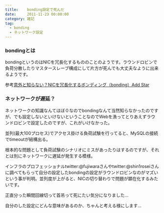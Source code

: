 ```yaml
---
title:    bonding設定で死んだ
date:     2011-11-23 00:00:00
category: 雑記
tag:
  - bonding
  - ネットワーク設定
---
```

### bondingとは

bondingというのはNICを冗長化するもののことのようです。ラウンドロビンで負荷分散したりマスタースレーブ構成にして片方が死んでも大丈夫なように出来るようです。

参考[意外と知らない？NICを冗長化するボンディング（bonding）Add Star](http://d.hatena.ne.jp/sen-u/20061002/p1)

### ネットワークが遅延？

ネットワークの知識なんてほぼ０なのでbondingなんて当然知らなかったのですが、でも設定しないといけないということなのでWebを漁ってとりあえずラウンドロビンで設定したのですが、これがいけなかった。

並列(最大100プロセス)でアクセス掛ける負荷試験を行ってると、MySQLの接続でtimeoutが結構出る。

根本的な問題として負荷試験のシナリオにミスがあったりはするのですが、それとは別にネットワークに遅延が発生する模様。

インフラのプロフェッショナルtwitter:@fujiwaraさんやtwitter:@shin1roseiさんに調べてもらって自分の設定したbondingの設定がラウンドロビンなのがマズいという事が判明。並列度が上がると、NICの切り替わりで問題が顕在化するみたいです。

正直分った瞬間回線切って首吊って死にたい気分になりました...

<script src="http://togetter.com/js/parts.js"></script><script>tgtr.ListWidget({id:'222670',url:'http://togetter.com/',width:'320px',height:'240px'});</script>

自分のした設定にどんな意味があるのか、ちゃんと考える様にします...
